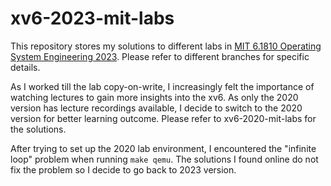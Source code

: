 # xv6-2023-mit-labs

This repository stores my solutions to different labs in [MIT 6.1810 Operating System Engineering 2023](https://pdos.csail.mit.edu/6.S081/2023/). Please refer to different branches for specific details.

As I worked till the lab copy-on-write, I increasingly felt the importance of watching lectures to gain more insights into the xv6. As only the 2020 version has lecture recordings available, I decide to switch to the 2020 version for better learning outcome. Please refer to xv6-2020-mit-labs for the solutions.

After trying to set up the 2020 lab environment, I encountered the "infinite loop" problem when running `make qemu`. The solutions I found online do not fix the problem so I decide to go back to 2023 version.
